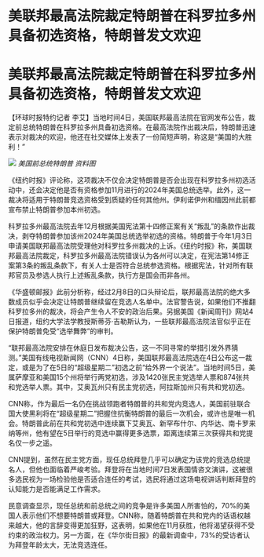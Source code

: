 # 美联邦最高法院裁定特朗普在科罗拉多州具备初选资格，特朗普发文欢迎

# 美联邦最高法院裁定特朗普在科罗拉多州具备初选资格，特朗普发文欢迎

【环球时报特约记者
李艾】当地时间4日，美国联邦最高法院在官网发布公告，裁定前总统特朗普在科罗拉多州具备初选资格。在最高法院作出裁决后，特朗普迅速表示对裁决的欢迎，他还在社交媒体上发表了一份简短声明，称这是“美国的大胜利！”

![](https://inews.gtimg.com/om_bt/OzjQRShkgwUWRLtjgDTyTI3qVDuFWWjAVTQFo96iMjMeQAA/1000)
_美国前总统特朗普 资料图_

《纽约时报》评论称，这项裁决不仅会决定特朗普是否会出现在科罗拉多州初选活动中，还会决定他是否有资格参加11月进行的2024年美国总统选举。此外，这一裁决将适用于特朗普竞选资格受到质疑的任何其他州。伊利诺伊州和缅因州此前都宣布禁止特朗普参加本州初选。

科罗拉多州最高法院去年12月根据美国宪法第十四修正案有关“叛乱”的条款作出裁决，剥夺特朗普参加该州2024年美国总统选举初选的资格。特朗普于今年1月3日申请美国联邦最高法院受理他对科罗拉多州裁决的上诉。《纽约时报》称，美国联邦最高法院裁定，科罗拉多州最高法院错误认为各州可以决定，在宪法第14修正案第3条的叛乱条款下，有关人士是否符合总统参选资格。根据宪法，针对所有联邦官员及参选人执行上述叛乱条款，执行方是国会而非各州。

《华盛顿邮报》此前分析称，经过2月8日的口头辩论后，联邦最高法院的绝大多数成员似乎会决定让特朗普继续留在竞选人名单中。法官警告说，如果他们不推翻科罗拉多州的裁决，将会产生令人不安的政治后果。另据美国《新闻周刊》网站4日报道，纽约大学法学教授斯蒂芬·吉勒斯认为，一些联邦最高法院法官似乎正在保护特朗普免受“选举舞弊”的审判。

“联邦最高法院安排在休庭日发布裁决公告，这一不同寻常的举措引发外界猜测。”美国有线电视新闻网（CNN）4日称，美国联邦最高法院选在4日公布这一裁定，或是为了在5日的“超级星期二”初选之前“给外界一个说法”。当地时间5日，美属萨摩亚和美国15个州将举行两党初选，涉及1420张民主党选举人票和874张共和党选举人票。其中，艾奥瓦州只有民主党初选，阿拉斯加州只有共和党初选。

CNN称，作为最后一名仍在挑战领跑者特朗普的共和党内竞选人，美国前驻联合国大使黑利将在“超级星期二”把握住抗衡特朗普的最后一次机会，或许也是唯一机会。特朗普此前在共和党初选中连续赢下艾奥瓦、新罕布什尔、内华达、南卡罗来纳等州，他有望在5日举行的竞选中赢得更多选票，距离连续第三次获得共和党提名仅一步之遥。

CNN提到，虽然在民主党方面，现任总统拜登几乎可以确定为该党的竞选总统提名人，但他也面临着严峻考验。拜登将在当地时间7日发表国情咨文演讲，这被很多选民视为一场检验他是否适合连任的考试，选民将通过这场电视讲话判断拜登的认知能力是否能满足工作需求。

民意调查显示，现任总统和前总统之间的竞争是许多美国人所害怕的，70%的美国人表示他们不想要特朗普或拜登。CNN称，随着特朗普在共和党内的话语权越来越大，他的言辞变得更加狂野，这表明，如果他在11月获胜，他将渴望获得不受约束的政治权力。另一方面，在《华尔街日报》的最新调查中，73%的受访者认为拜登年龄太大，无法竞选连任。

